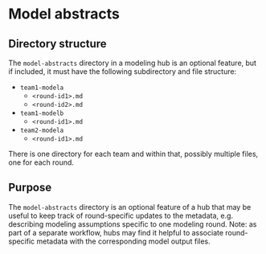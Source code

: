 # Model abstracts

## Directory structure
The `model-abstracts` directory in a modeling hub is an optional feature, but if included, it must have the following subdirectory and file structure:
* `team1-modela`
   * `<round-id1>.md`
   * `<round-id2>.md`
* `team1-modelb`
   * `<round-id1>.md`
* `team2-modela`
   * `<round-id1>.md`

There is one directory for each team and within that, possibly multiple files, one for each round.

## Purpose

The `model-abstracts` directory is an optional feature of a hub that may be useful to keep track of round-specific updates to the metadata, e.g. describing modeling assumptions specific to one modeling round. Note: as part of a separate workflow, hubs may find it helpful to associate round-specific metadata with the corresponding model output files.